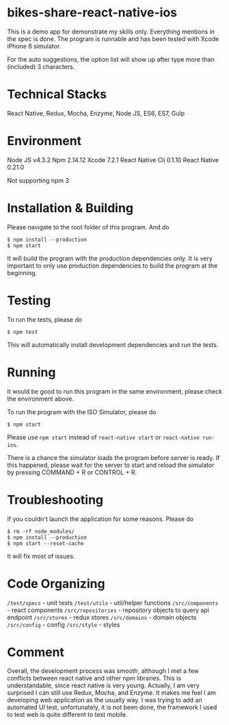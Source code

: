 # bikes-share-react-native-ios

This is a demo app for demonstrate my skills only. Everything mentions in the spec is done. The program is runnable and has been tested with Xcode iPhone 6 simulator.

For the auto suggestions, the option list will show up after type more than (included) 3 characters.

# Technical Stacks

React Native, Redux, Mocha, Enzyme, Node JS, ES6, ES7, Gulp

# Environment

Node JS v4.3.2
Npm 2.14.12
Xcode 7.2.1
React Native Cli 0.1.10
React Native 0.21.0

Not supporting npm 3

# Installation & Building

Please navigate to the root folder of this program. And do

```
$ npm install --production
$ npm start
```

It will build the program with the production dependencies only.
It is very important to only use production dependencies to build the program at the beginning.

# Testing

To run the tests, please do

```
$ npm test
```

This will automatically install development dependencies and run the tests.

# Running

It would be good to run this program in the same environment, please check the environment above.

To run the program with the ISO Simulator, please do

```
$ npm start
```

Please use `npm start` instead of `react-native start` or `react-native run-ios`.

There is a chance the simulator loads the program before server is ready. If this happened, please wait for the server to start and reload the simulator by pressing COMMAND + R or CONTROL + R.

# Troubleshooting

If you couldn't launch the application for some reasons. Please do

```
$ rm -rf node_modules/
$ npm install --production
$ npm start --reset-cache
```

It will fix most of issues.

# Code Organizing

`/test/specs` - unit tests
`/test/utils` - util/helper functions
`/src/components` - react components
`/src/repositories` - repository objects to query api endpoint
`/src/stores` - redux stores
`/src/domains` - domain objects
`/src/config` - config
`/src/style` - styles

# Comment

Overall, the development process was smooth, although I met a few conflicts between react native and other npm libraries. This is understandable, since react native is very young. Actually, I am very surprised I can still use Redux, Mocha, and Enzyme. It makes me feel I am developing web application as the usually way. I was trying to add an automated UI test, unfortunately, it is not been done, the framework I used to test web is quite different to test mobile.
